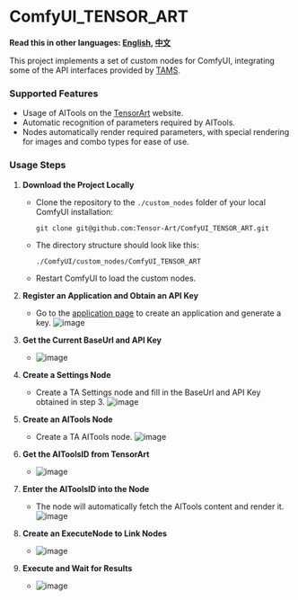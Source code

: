 # ComfyUI_TENSOR_ART
**Read this in other languages: [English](README.md), [中文](README.zh.md)**

This project implements a set of custom nodes for ComfyUI, integrating some of the API interfaces provided by [TAMS](https://tams.tensor.art/).

### Supported Features
- Usage of AITools on the [TensorArt](https://tensor.art) website.
- Automatic recognition of parameters required by AITools.
- Nodes automatically render required parameters, with special rendering for images and combo types for ease of use.

### Usage Steps
1. **Download the Project Locally**
   - Clone the repository to the `./custom_nodes` folder of your local ComfyUI installation:
     ```
     git clone git@github.com:Tensor-Art/ComfyUI_TENSOR_ART.git
     ```
   - The directory structure should look like this:
     ```
     ./ComfyUI/custom_nodes/ComfyUI_TENSOR_ART
     ```
   - Restart ComfyUI to load the custom nodes.

2. **Register an Application and Obtain an API Key**
   - Go to the [application page](https://tams.tensor.art/apps) to create an application and generate a key.
     ![image](https://github.com/user-attachments/assets/ed5b1c98-7644-46cb-adc9-f797924372a7)

3. **Get the Current BaseUrl and API Key**
   - ![image](https://github.com/user-attachments/assets/a2a7c83d-a7ac-4184-bc57-0a5c34e3a6a9)

4. **Create a Settings Node**
   - Create a TA Settings node and fill in the BaseUrl and API Key obtained in step 3.
     ![image](https://github.com/user-attachments/assets/7a8ee242-22d0-4499-9ebe-916b982db22a)

5. **Create an AITools Node**
   - Create a TA AITools node.
     ![image](https://github.com/user-attachments/assets/e536412b-8f21-408c-b659-10edf5c0025f)

6. **Get the AIToolsID from TensorArt**
   - ![image](https://github.com/user-attachments/assets/f3cac147-290f-43cc-8c91-4ef741095876)

7. **Enter the AIToolsID into the Node**
   - The node will automatically fetch the AITools content and render it.
     ![image](https://github.com/user-attachments/assets/124df587-0e60-4446-bdfa-85b18a563df8)

8. **Create an ExecuteNode to Link Nodes**
   - ![image](https://github.com/user-attachments/assets/5dfb2950-c47d-4ea8-a612-c82f1bd226ec)

9. **Execute and Wait for Results**
   - ![image](https://github.com/user-attachments/assets/50a13afe-1b53-4644-9ea3-27c1349859a5)
